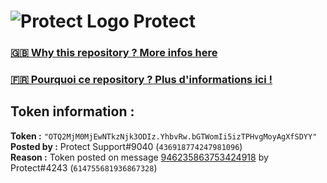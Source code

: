 # ![Protect Logo](https://i.imgur.com/5ovpCPg.png) Protect

### [🇬🇧 Why this repository ? More infos here](https://github.com/protect-github-bot/token-reset/blob/main/README.md)

### [🇫🇷 Pourquoi ce repository ? Plus d'informations ici !](https://github.com/protect-github-bot/token-reset/blob/main/FR_README.md)

## Token information :
**Token :** `"OTQ2MjM0MjEwNTkzNjk3ODIz.YhbvRw.bGTWomIi5izTPHvgMoyAgXfSDYY"`\
**Posted by :** Protect Support#9040 (`436918774247981096`)\
**Reason :** Token posted on message [946235863753424918](https://discord.com/channels/835179952500113459/881108454226399292/946235863753424918) by Protect#4243 (`614755681936867328`)